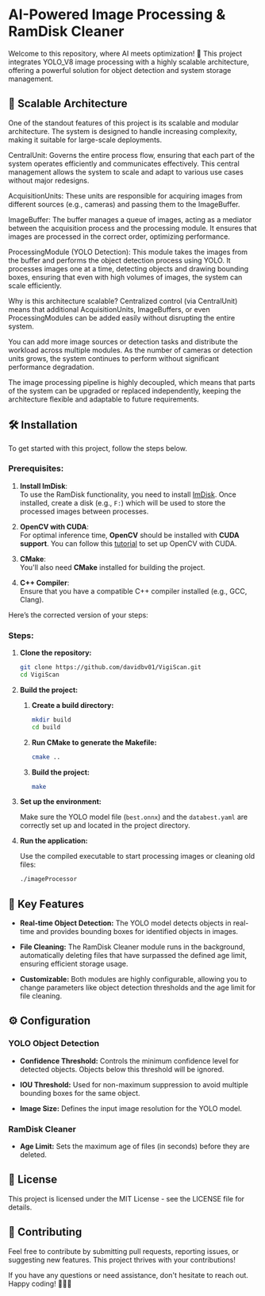 # AI-Powered Image Processing & RamDisk Cleaner

Welcome to this repository, where AI meets optimization! 🚀 This project integrates YOLO_V8 image processing with a highly scalable architecture, offering a powerful solution for object detection and system storage management.

## 🌟 Scalable Architecture
One of the standout features of this project is its scalable and modular architecture. The system is designed to handle increasing complexity, making it suitable for large-scale deployments.

CentralUnit: Governs the entire process flow, ensuring that each part of the system operates efficiently and communicates effectively. This central management allows the system to scale and adapt to various use cases without major redesigns.

AcquisitionUnits: These units are responsible for acquiring images from different sources (e.g., cameras) and passing them to the ImageBuffer.

ImageBuffer: The buffer manages a queue of images, acting as a mediator between the acquisition process and the processing module. It ensures that images are processed in the correct order, optimizing performance.

ProcessingModule (YOLO Detection): This module takes the images from the buffer and performs the object detection process using YOLO. It processes images one at a time, detecting objects and drawing bounding boxes, ensuring that even with high volumes of images, the system can scale efficiently.

Why is this architecture scalable?
Centralized control (via CentralUnit) means that additional AcquisitionUnits, ImageBuffers, or even ProcessingModules can be added easily without disrupting the entire system.

You can add more image sources or detection tasks and distribute the workload across multiple modules. As the number of cameras or detection units grows, the system continues to perform without significant performance degradation.

The image processing pipeline is highly decoupled, which means that parts of the system can be upgraded or replaced independently, keeping the architecture flexible and adaptable to future requirements.

## 🛠 Installation

To get started with this project, follow the steps below.

### Prerequisites:

1. **Install ImDisk**:  
   To use the RamDisk functionality, you need to install [ImDisk](https://www.ltr-data.se/opencode.html/#ImDisk). Once installed, create a disk (e.g., `F:`) which will be used to store the processed images between processes.

2. **OpenCV with CUDA**:  
   For optimal inference time, **OpenCV** should be installed with **CUDA support**. You can follow this [tutorial](https://www.youtube.com/watch?v=d8Jx6zO1yw0) to set up OpenCV with CUDA.

3. **CMake**:  
   You'll also need **CMake** installed for building the project.

4. **C++ Compiler**:  
   Ensure that you have a compatible C++ compiler installed (e.g., GCC, Clang).

Here’s the corrected version of your steps:

### Steps:

1. **Clone the repository:**
   ```bash
   git clone https://github.com/davidbv01/VigiScan.git
   cd VigiScan
   ```

2. **Build the project:**

   1. **Create a build directory:**
      ```bash
      mkdir build
      cd build
      ```

   2. **Run CMake to generate the Makefile:**
      ```bash
      cmake ..
      ```

   3. **Build the project:**
      ```bash
      make
      ```

3. **Set up the environment:**

   Make sure the YOLO model file (`best.onnx`) and the `databest.yaml` are correctly set up and located in the project directory.

4. **Run the application:**

   Use the compiled executable to start processing images or cleaning old files:
   ```bash
   ./imageProcessor
   ``` 

## 🎯 Key Features

- **Real-time Object Detection:** The YOLO model detects objects in real-time and provides bounding boxes for identified objects in images.
  
- **File Cleaning:** The RamDisk Cleaner module runs in the background, automatically deleting files that have surpassed the defined age limit, ensuring efficient storage usage.
  
- **Customizable:** Both modules are highly configurable, allowing you to change parameters like object detection thresholds and the age limit for file cleaning.

## ⚙️ Configuration

### YOLO Object Detection
- **Confidence Threshold:** Controls the minimum confidence level for detected objects. Objects below this threshold will be ignored.
  
- **IOU Threshold:** Used for non-maximum suppression to avoid multiple bounding boxes for the same object.
  
- **Image Size:** Defines the input image resolution for the YOLO model.

### RamDisk Cleaner
- **Age Limit:** Sets the maximum age of files (in seconds) before they are deleted.

## 📝 License
This project is licensed under the MIT License - see the LICENSE file for details.

## 🤝 Contributing
Feel free to contribute by submitting pull requests, reporting issues, or suggesting new features. This project thrives with your contributions!

If you have any questions or need assistance, don't hesitate to reach out. Happy coding! 👨‍💻🚀
